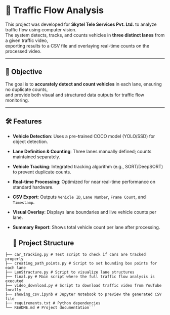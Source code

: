 # 🚦 Traffic Flow Analysis

This project was developed for **Skytel Tele Services Pvt. Ltd.** to analyze traffic flow using computer vision.  
The system detects, tracks, and counts vehicles in **three distinct lanes** from a given traffic video,  
exporting results to a CSV file and overlaying real-time counts on the processed video.

---

## 📌 Objective
The goal is to **accurately detect and count vehicles** in each lane, ensuring no duplicate counts,  
and provide both visual and structured data outputs for traffic flow monitoring.

---

## 🛠 Features
- **Vehicle Detection**: Uses a pre-trained COCO model (YOLO/SSD) for object detection.
- **Lane Definition & Counting**: Three lanes manually defined; counts maintained separately.
- **Vehicle Tracking**: Integrated tracking algorithm (e.g., SORT/DeepSORT) to prevent duplicate counts.
- **Real-time Processing**: Optimized for near real-time performance on standard hardware.
- **CSV Export**: Outputs `Vehicle ID`, `Lane Number`, `Frame Count`, and `Timestamp`.
- **Visual Overlay**: Displays lane boundaries and live vehicle counts per lane.
- **Summary Report**: Shows total vehicle count per lane after processing.

  ## 📂 Project Structure
```.
├── car_tracking.py # Test script to check if cars are tracked properly
├── creating_path_points.py # Script to set bounding box points for each lane
├── LenStracture.py # Script to visualize lane structures
├── final.py # Main script where the full traffic flow analysis is executed
├── video_download.py # Script to download traffic video from YouTube locally
├── showing_csv.ipynb # Jupyter Notebook to preview the generated CSV file
├── requirements.txt # Python dependencies
└── README.md # Project documentation```
